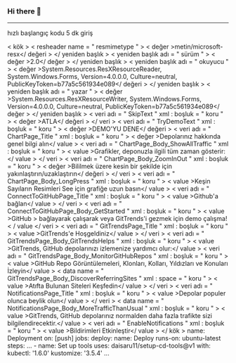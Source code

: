 ### Hi there 👋

<!--
**azat4xd/azat4xd** is a ✨ _special_ ✨ repository because its `README.md` (this file) appears on your GitHub profile.

Here are some ideas to get you started:

- 🔭 I’m currently working on ...
- 🌱 I’m currently learning ...
- 👯 I’m looking to collaborate on ...
- 🤔 I’m looking for help with ...
- 💬 Ask me about ...
- 📫 How to reach me: ...
- 😄 Pronouns: ...
- ⚡ Fun fact: ...
-->
---
hızlı başlangıç kodu 5 dk giriş
<!---
nurasli6677/nurasli6677 is a ✨ special ✨ repository because its `README.md` (this file) appears on your GitHub profile.
You can click the Preview link to take a look at your changes.
--->
<? xml sürümü = " 1.0 " kodlama = " utf-8 " ?>
< kök >
	< resheader  name = " resmimetype " >
		< değer >metin/microsoft-resx</ değeri >
	</ yeniden başlık >
	< yeniden başlık  adı = " sürüm " >
		< değer >2.0</ değer >
	</ yeniden başlık >
	< yeniden başlık  adı = " okuyucu " >
		< değer >System.Resources.ResXResourceReader, System.Windows.Forms, Version=4.0.0.0, Culture=neutral, PublicKeyToken=b77a5c561934e089</ değeri >
	</ yeniden başlık >
	< yeniden başlık  adı = " yazar " >
		< değer >System.Resources.ResXResourceWriter, System.Windows.Forms, Version=4.0.0.0, Culture=neutral, PublicKeyToken=b77a5c561934e089</ değer >
	</ yeniden başlık >
	< veri  adı = " SkipText "  xml : boşluk = " koru " >
    < değer >ATLA</ değeri >
  </ veri >
  < veri  adı = " TryDemoText "  xml : boşluk = " koru " >
    < değer >DEMO'YU DENE</ değeri >
  </veri >
  < veri  adı = " ChartPage_Title "  xml : boşluk = " koru " >
    < değer >Depolarınız hakkında genel bilgi alın</ value >
  </veri >
  < veri  adı = " ChartPage_Body_ShowAllTraffic "  xml : boşluk = " koru " >
    < value >Grafikler, deponuzla ilgili tüm zaman gösterir:</ value >
  </ veri >
  < veri  adı = " ChartPage_Body_ZoomInOut "  xml : boşluk = " koru " >
    < değer >Bililmek üzere kesin bir şekilde için yakınlaştırın/uzaklaştırın</ değeri >
  </ veri >
  < veri  adı = " ChartPage_Body_LongPress "  xml : boşluk = " koru " >
    < value >Keşin Sayıların Resimleri See için grafiğe uzun basın</ value >
  </veri >
  < veri  adı = " ConnectToGitHubPage_Title "  xml : boşluk = " koru " >
    < value >Github'a bağlan</ value >
  </ veri >
  < veri  adı = " ConnectToGitHubPage_Body_GetStarted "  xml : boşluk = " koru " >
    < value >GitHub > bağlayarak çalışarak veya GitTrends'i gezmek için demo çalışma!< / value
  </ veri >
  < veri  adı = " GitTrendsPage_Title "  xml : boşluk = " koru " >
    < value >GitTrends'e Hoşgeldiniz</ value >
  </ veri >
  < veri  adı = " GitTrendsPage_Body_GitTrendsHelps "  xml : boşluk = " koru " >
    < value >GitTrends, GitHub depolarınızı izlemenize yardımcı olur:</ value >
  </veri >
  < veri  adı = " GitTrendsPage_Body_MonitorGitHubRepos "  xml : boşluk = " koru " >
    < value >GitHub Repo Görüntülemeleri, Klonları, Kolları, Yıldızları ve Konuları İzleyin</ value >
  </veri >
  < data  name = " GitTrendsPage_Body_DiscoverReferringSites "  xml : space = " koru " >
    < value >Atıfta Bulunan Siteleri Keşfedin</ value >
  </ veri >
  < veri  adı = " NotificationsPage_Title "  xml : boşluk = " koru " >
    < value >Depolar populer olunca beylik olun</ value >
  </ veri >
  < data  name = " NotificationsPage_Body_MoreTrafficThanUsual "  xml : boşluk = " koru " >
    < value >GitTrends, GitHub depolarınız normalden daha fazla trafikte sizi bilgilendirecektir.</ value >
  </veri >
  < veri  adı = " EnableNotifications "  xml : boşluk = " koru " >
    < value >Bildirimleri Etkinleştir</ value >
  </veri >
</ kök >
name: Deployment
on: [push]
jobs:
  deploy:
    name: Deploy
    runs-on: ubuntu-latest
    steps:
      ...
      - name: Set up tools
        uses: daisaru11/setup-cd-tools@v1
        with:
          kubectl: '1.6.0'
          kustomize: '3.5.4'
      ...
